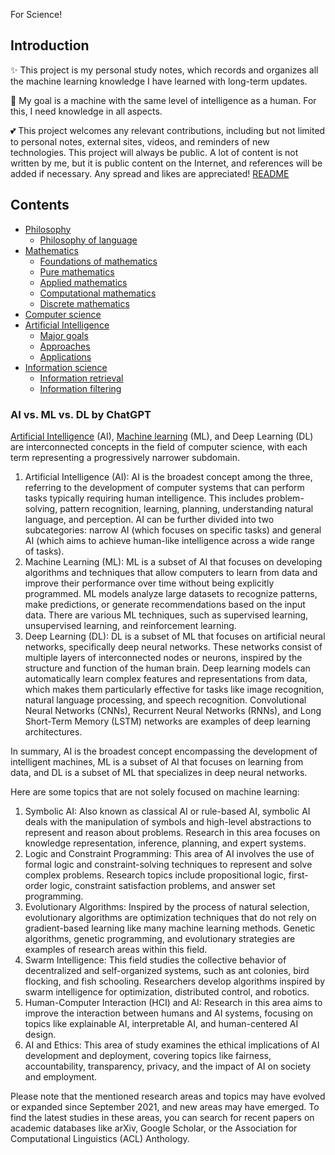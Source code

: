 For Science!

## Introduction

✨ This project is my personal study notes, which records and organizes all the machine learning knowledge I have learned with long-term updates.

👀 My goal is a machine with the same level of intelligence as a human. For this, I need knowledge in all aspects.

💕 This project welcomes any relevant contributions, including but not limited to personal notes, external sites, videos, and reminders of new technologies. This project will always be public. A lot of content is not written by me, but it is public content on the Internet, and references will be added if necessary. Any spread and likes are appreciated!
[README](#AI%20vs.%20ML%20vs.%20DL%20by%20ChatGPT)
## Contents

- [Philosophy](1.%20Philosophy/Philosophy.md)
	- [Philosophy of language](1.%20Philosophy/Philosophy%20of%20language/Philosophy%20of%20language.md)
- [Mathematics](2.%20Mathematics/Mathematics.md)
	- [Foundations of mathematics](2.%20Mathematics/0.%20Foundations%20of%20mathematics/Foundations%20of%20mathematics.md)
	- [Pure mathematics](2.%20Mathematics/1.%20Pure%20mathematics/Pure%20mathematics.md)
	- [Applied mathematics‎](2.%20Mathematics/2.%20Applied%20mathematics‎/Applied%20mathematics‎.md)
	- [Computational mathematics](2.%20Mathematics/3.%20Computational%20mathematics/Computational%20mathematics.md)
	- [Discrete mathematics](2.%20Mathematics/4.%20Discrete%20mathematics/Discrete%20mathematics.md)
- [Computer science](3.%20Computer%20science/Computer%20science.md)
- [Artificial Intelligence](4.%20Artificial%20intelligence/Artificial%20Intelligence.md)
	- [Major goals](4.%20Artificial%20intelligence/1.%20Major%20goals/Major%20goals.md)
	- [Approaches](4.%20Artificial%20intelligence/2.%20Approaches/Approaches.md)
	- [Applications](4.%20Artificial%20intelligence/3.%20Applications/Applications.md)
- [Information science](5.%20Information%20science/Information%20science.md)
	- [Information retrieval](5.%20Information%20science/Information%20retrieval/Information%20retrieval.md)
	- [Information filtering](5.%20Information%20science/Information%20filtering/Information%20filtering.md)

### AI vs. ML vs. DL by ChatGPT

[Artificial Intelligence](4.%20Artificial%20intelligence/Artificial%20Intelligence.md) (AI), [Machine learning](4.%20Artificial%20intelligence/1.%20Major%20goals/Intelligence/Machine%20learning/Machine%20learning.md) (ML), and Deep Learning (DL) are interconnected concepts in the field of computer science, with each term representing a progressively narrower subdomain.

1. Artificial Intelligence (AI): AI is the broadest concept among the three, referring to the development of computer systems that can perform tasks typically requiring human intelligence. This includes problem-solving, pattern recognition, learning, planning, understanding natural language, and perception. AI can be further divided into two subcategories: narrow AI (which focuses on specific tasks) and general AI (which aims to achieve human-like intelligence across a wide range of tasks).
2. Machine Learning (ML): ML is a subset of AI that focuses on developing algorithms and techniques that allow computers to learn from data and improve their performance over time without being explicitly programmed. ML models analyze large datasets to recognize patterns, make predictions, or generate recommendations based on the input data. There are various ML techniques, such as supervised learning, unsupervised learning, and reinforcement learning.
3. Deep Learning (DL): DL is a subset of ML that focuses on artificial neural networks, specifically deep neural networks. These networks consist of multiple layers of interconnected nodes or neurons, inspired by the structure and function of the human brain. Deep learning models can automatically learn complex features and representations from data, which makes them particularly effective for tasks like image recognition, natural language processing, and speech recognition. Convolutional Neural Networks (CNNs), Recurrent Neural Networks (RNNs), and Long Short-Term Memory (LSTM) networks are examples of deep learning architectures.

In summary, AI is the broadest concept encompassing the development of intelligent machines, ML is a subset of AI that focuses on learning from data, and DL is a subset of ML that specializes in deep neural networks.

Here are some topics that are not solely focused on machine learning:

1.  Symbolic AI: Also known as classical AI or rule-based AI, symbolic AI deals with the manipulation of symbols and high-level abstractions to represent and reason about problems. Research in this area focuses on knowledge representation, inference, planning, and expert systems.
2.  Logic and Constraint Programming: This area of AI involves the use of formal logic and constraint-solving techniques to represent and solve complex problems. Research topics include propositional logic, first-order logic, constraint satisfaction problems, and answer set programming.
3.  Evolutionary Algorithms: Inspired by the process of natural selection, evolutionary algorithms are optimization techniques that do not rely on gradient-based learning like many machine learning methods. Genetic algorithms, genetic programming, and evolutionary strategies are examples of research areas within this field.
4.  Swarm Intelligence: This field studies the collective behavior of decentralized and self-organized systems, such as ant colonies, bird flocking, and fish schooling. Researchers develop algorithms inspired by swarm intelligence for optimization, distributed control, and robotics.
5.  Human-Computer Interaction (HCI) and AI: Research in this area aims to improve the interaction between humans and AI systems, focusing on topics like explainable AI, interpretable AI, and human-centered AI design.
6.  AI and Ethics: This area of study examines the ethical implications of AI development and deployment, covering topics like fairness, accountability, transparency, privacy, and the impact of AI on society and employment.

Please note that the mentioned research areas and topics may have evolved or expanded since September 2021, and new areas may have emerged. To find the latest studies in these areas, you can search for recent papers on academic databases like arXiv, Google Scholar, or the Association for Computational Linguistics (ACL) Anthology.

